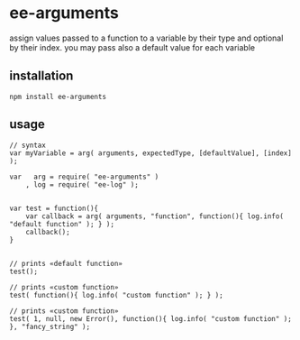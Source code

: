 # ee-arguments

assign values passed to a function to a variable by their type and optional by their index. you may pass also a default value for each variable

## installation

	npm install ee-arguments

## usage


	// syntax
	var myVariable = arg( arguments, expectedType, [defaultValue], [index] );

	var   arg = require( "ee-arguments" )
		, log = require( "ee-log" );


	var test = function(){
		var callback = arg( arguments, "function", function(){ log.info( "default function" ); } );
		callback();
	}


	// prints «default function»
	test(); 

	// prints «custom function»
	test( function(){ log.info( "custom function" ); } );

	// prints «custom function»
	test( 1, null, new Error(), function(){ log.info( "custom function" ); }, "fancy_string" ); 





